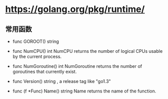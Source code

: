 # https://golang.org/pkg/runtime/

## 常用函数

+ func GOROOT() string

+ func NumCPU() int
NumCPU returns the number of logical CPUs usable by the current process.

+ func NumGoroutine() int
NumGoroutine returns the number of goroutines that currently exist.

+ func Version() string
, a release tag like "go1.3"

+ func (f *Func) Name() string
Name returns the name of the function.